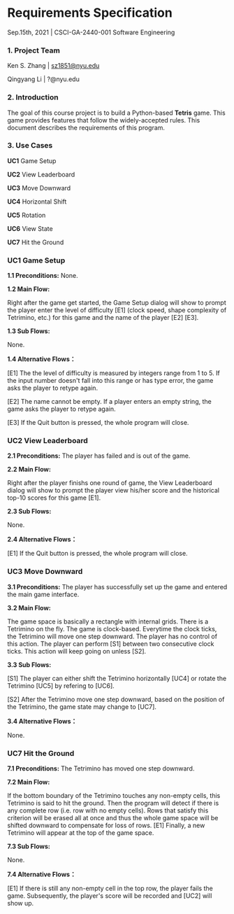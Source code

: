 # Requirements Specification

Sep.15th, 2021 | CSCI-GA-2440-001 Software Engineering



### 1. Project Team

Ken S. Zhang | sz1851@nyu.edu

Qingyang Li | ?@nyu.edu



### 2. Introduction

The goal of this course project is to build a Python-based **Tetris** game. This game provides features that follow the widely-accepted rules. This document describes the requirements of this program. 



### 3. Use Cases

**UC1** Game Setup

**UC2** View Leaderboard

**UC3** Move Downward

**UC4** Horizontal Shift

**UC5** Rotation

**UC6** View State

**UC7** Hit the Ground





### UC1 Game Setup

**1.1 Preconditions:**
None.

**1.2 Main Flow:**

Right after the game get started, the Game Setup dialog will show to prompt the player enter the level of difficulty [E1] (clock speed, shape complexity of Tetrimino, etc.) for this game and the name of the player [E2] [E3].

**1.3 Sub Flows:**

None.

**1.4 Alternative Flows：**

[E1] The the level of difficulty is measured by integers range from 1 to 5. If the input number doesn't fall into this range or has type error, the game asks the player to retype again.

[E2] The name cannot be empty. If a player enters an empty string,  the game asks the player to retype again.

[E3] If the Quit button is pressed, the whole program will close.



### UC2 View Leaderboard

**2.1 Preconditions:**
The player has failed and is out of the game.

**2.2 Main Flow:**

Right after the player finishs one round of game, the View Leaderboard dialog will show to prompt the player view his/her score and the historical top-10 scores for this game [E1].

**2.3 Sub Flows:**

None.

**2.4 Alternative Flows：**

[E1] If the Quit button is pressed, the whole program will close.



### UC3 Move Downward

**3.1 Preconditions:**
The player has successfully set up the game and entered the main game interface.

**3.2 Main Flow:**

The game space is basically a rectangle with internal grids. There is a Tetrimino on the fly. The game is clock-based. Everytime the clock ticks, the Tetrimino will move one step downward. The player has no control of this action. The player can perform [S1] between two consecutive clock ticks.  This action will keep going on unless [S2]. 

**3.3 Sub Flows:**

[S1] The player can either shift the Tetrimino horizontally [UC4] or rotate the Tetrimino [UC5] by refering to [UC6]. 

[S2] After the Tetrimino move one step downward, based on the position of the Tetrimino, the game state may change to [UC7]. 

**3.4 Alternative Flows：**

None.



### UC7 Hit the Ground

**7.1 Preconditions:**
The Tetrimino has moved one step downward.

**7.2 Main Flow:**

If the bottom boundary of the Tetrimino touches any non-empty cells, this Tetrimino is said to hit the ground. Then the program will detect if there is any complete row (i.e. row with no empty cells). Rows that satisfy this criterion will be erased all at once and thus the whole game space will be shifted downward to compensate for loss of rows. [E1] Finally, a new Tetrimino will appear at the top of the game space.

**7.3 Sub Flows:**

None.

**7.4 Alternative Flows：**

[E1] If there is still any non-empty cell in the top row, the player fails the game. Subsequently, the player's score will be recorded and [UC2] will show up.

